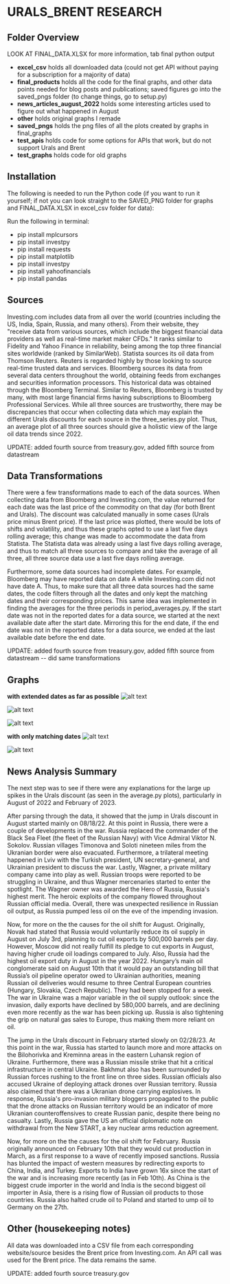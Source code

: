 # URALS_BRENT RESEARCH

## Folder Overview

LOOK AT FINAL_DATA.XLSX for more information, tab final python output

- **excel_csv** holds all downloaded data (could not get API without paying for a subscription for a majority of data)
- **final_products** holds all the code for the final graphs, and other data points needed for blog posts and publications; saved figures go into the saved_pngs folder (to change things, go to setup.py)
- **news_articles_august_2022** holds some interesting articles used to figure out what happened in August
- **other** holds original graphs I remade
- **saved_pngs** holds the png files of all the plots created by graphs in final_graphs
- **test_apis** holds code for some options for APIs that work, but do not support Urals and Brent
- **test_graphs** holds code for old graphs

## Installation

The following is needed to run the Python code (if you want to run it yourself; if not you can look straight to the SAVED_PNG folder for graphs and FINAL_DATA.XLSX in excel_csv folder for data):

Run the following in terminal:
- pip install mplcursors
- pip install investpy
- pip install requests
- pip install matplotlib
- pip install investpy
- pip install yahoofinancials
- pip install pandas

## Sources

Investing.com includes data from all over the world (countries including the US, India, Spain, Russia, and many others). From their website, they "receive data from various sources, which include the biggest financial data providers as well as real-time market maker CFDs." It ranks similar to Fidelity and Yahoo Finance in reliability, being among the top three financial sites worldwide (ranked by SimilarWeb). Statista sources its oil data from Thomson Reuters. Reuters is regarded highly by those looking to source real-time trusted data and services. Bloomberg sources its data from several data centers throughout the world, obtaining feeds from exchanges and securities information processors. This historical data was obtained through the Bloomberg Terminal. Similar to Reuters, Bloomberg is trusted by many, with most large financial firms having subscriptions to Bloomberg Professional Services. While all three sources are trustworthy, there may be discrepancies that occur when collecting data which may explain the different Urals discounts for each source in the three_series.py plot. Thus, an average plot of all three sources should give a holistic view of the large oil data trends since 2022.

UPDATE: added fourth source from treasury.gov, added fifth source from datastream

## Data Transformations

There were a few transformations made to each of the data sources. When collecting data from Bloomberg and Investing.com, the value returned for each date was the last price of the commodity on that day (for both Brent and Urals). The discount was calculated manually in some cases (Urals price minus Brent price). If the last price was plotted, there would be lots of shifts and volatility, and thus these graphs opted to use a last five days rolling average; this change was made to accommodate the data from Statista. The Statista data was already using a last five days rolling average, and thus to match all three sources to compare and take the average of all three, all three source data use a last five days rolling average.

Furthermore, some data sources had incomplete dates. For example, Bloomberg may have reported data on date A while Investing.com did not have date A. Thus, to make sure that all three data sources had the same dates, the code filters through all the dates and only kept the matching dates and their corresponding prices. This same idea was implemented in finding the averages for the three periods in period_averages.py. If the start date was not in the reported dates for a data source, we started at the next available date after the start date. Mirroring this for the end date, if the end date was not in the reported dates for a data source, we ended at the last available date before the end date.

UPDATE: added fourth source from treasury.gov, added fifth source from datastream -- did same transformations

## Graphs

**with extended dates as far as possible**
![alt text](https://github.com/lawrencetang20/oilresearch/blob/main/saved_pngs/series_extended_with_treasury.png)

![alt text](https://github.com/lawrencetang20/oilresearch/blob/main/saved_pngs/series_extended_no_treasury.png)

![alt text](https://github.com/lawrencetang20/oilresearch/blob/main/saved_pngs/average_extended_no_treasury.png)

**with only matching dates**
![alt text](https://github.com/lawrencetang20/oilresearch/blob/main/saved_pngs/series_matching.png)

![alt text](https://github.com/lawrencetang20/oilresearch/blob/main/saved_pngs/average_matching_no_treasury.png)

## News Analysis Summary

The next step was to see if there were any explanations for the large up spikes in the Urals discount (as seen in the average.py plots), particularly in August of 2022 and February of 2023.

After parsing through the data, it showed that the jump in Urals discount in August started mainly on 08/18/22. At this point in Russia, there were a couple of developments in the war. Russia replaced the commander of the Black Sea Fleet (the fleet of the Russian Navy) with Vice Admiral Viktor N. Sokolov. Russian villages Timonova and Soloti nineteen miles from the Ukranian border were also evacuated. Furthermore, a trilateral meeting happened in Lviv with the Turkish president, UN secretary-general, and Ukrainian president to discuss the war. Lastly, Wagner, a private military company came into play as well. Russian troops were reported to be struggling in Ukraine, and thus Wagner mercenaries started to enter the spotlight. The Wagner owner was awarded the Hero of Russia, Russia's highest merit. The heroic exploits of the company flowed throughout Russian official media. Overall, there was unexpected resilience in Russian oil output, as Russia pumped less oil on the eve of the impending invasion.

Now, for more on the the causes for the oil shift for August. Originally, Novak had stated that Russia would voluntarily reduce its oil supply in August on July 3rd, planning to cut oil exports by 500,000 barrels per day. However, Moscow did not really fulfill its pledge to cut exports in August, having higher crude oil loadings compared to July. Also, Russia had the highest oil export duty in August in the year 2022. Hungary’s main oil conglomerate said on August 10th that it would pay an outstanding bill that Russia’s oil pipeline operator owed to Ukrainian authorities, meaning Russian oil deliveries would resume to three Central European countries (Hungary, Slovakia, Czech Republic). They had been stopped for a week. The war in Ukraine was a major variable in the oil supply outlook: since the invasion, daily exports have declined by 580,000 barrels, and are declining even more recently as the war has been picking up. Russia is also tightening the grip on natural gas sales to Europe, thus making them more reliant on oil.

The jump in the Urals discount in February started slowly on 02/28/23. At this point in the war, Russia has started to launch more and more attacks on the Bilohorivka and Kreminna areas in the eastern Luhansk region of Ukraine. Furthermore, there was a Russian missile strike that hit a critical infrastructure in central Ukraine. Bakhmut also has been surrounded by Russian forces rushing to the front line on three sides. Russian officials also accused Ukraine of deploying attack drones over Russian territory. Russia also claimed that there was a Ukranian drone carrying explosives. In response, Russia's pro-invasion military bloggers propagated to the public that the drone attacks on Russian territory would be an indicator of more Ukranian counteroffensives to create Russian panic, despite there being no casualty. Lastly, Russia gave the US an official diplomatic note on withdrawal from the New START, a key nuclear arms reduction agreement.

Now, for more on the the causes for the oil shift for February. Russia originally announced on February 10th that they would cut production in March, as a first response to a wave of recently imposed sanctions. Russia has blunted the impact of western measures by redirecting exports to China, India, and Turkey. Exports to India have grown 16x since the start of the war and is increasing more recently (as in Feb 10th). As China is the biggest crude importer in the world and India is the second biggest oil importer in Asia, there is a rising flow of Russian oil products to those countries. Russia also halted crude oil to Poland and started to ump oil to Germany on the 27th.

## Other (housekeeping notes)

All data was downloaded into a CSV file from each corresponding website/source besides the Brent price from Investing.com. An API call was used for the Brent price. The data remains the same.

UPDATE: added fourth source treasury.gov
